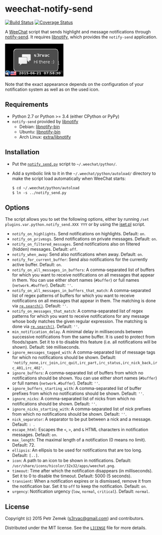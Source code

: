 weechat-notify-send
===================

[![Build Status](https://travis-ci.org/s3rvac/weechat-notify-send.svg?branch=master)](https://travis-ci.org/s3rvac/weechat-notify-send)
[![Coverage Status](https://coveralls.io/repos/github/s3rvac/weechat-notify-send/badge.svg?branch=master)](https://coveralls.io/github/s3rvac/weechat-notify-send?branch=master)

A [WeeChat](https://weechat.org/) script that sends highlight and message
notifications through
[notify-send](http://manpages.ubuntu.com/manpages/vivid/man1/notify-send.1.html).
It requires [libnotify](https://developer.gnome.org/libnotify/), which provides
the `notify-send` application.

![Screenshot](screenshot.png "A sample screenshot.")

Note that the exact appearance depends on the configuration of your
notification system as well as on the used icon.

Requirements
------------

* Python 2.7 or Python >= 3.4 (either CPython or PyPy)
* `notify-send` provided by [libnotify](https://developer.gnome.org/libnotify/)
    * Debian: [libnotify-bin](https://packages.debian.org/stretch/libnotify-bin)
    * Ubuntu: [libnotify-bin](https://packages.ubuntu.com/bionic/libnotify-bin)
    * Arch Linux: [extra/libnotify](https://www.archlinux.org/packages/extra/x86_64/libnotify/)

Installation
------------

* Put the
  [`notify_send.py`](https://raw.githubusercontent.com/s3rvac/weechat-notify-send/master/notify_send.py)
  script to `~/.weechat/python/`.
* Add a symbolic link to it in the `~/.weechat/python/autoload/` directory
  to make the script load automatically when WeeChat starts:

    ```
    $ cd ~/.weechat/python/autoload
    $ ln -s ../notify_send.py
    ```

Options
-------

The script allows you to set the following options, either by running `/set
plugins.var.python.notify_send.XXX YYY` or by using the
[iset.pl](https://weechat.org/scripts/source/iset.pl.html/) script.

* `notify_on_highlights`. Send notifications on highlights. Default: `on`.
* `notify_on_privmsgs`. Send notifications on private messages. Default: `on`.
* `notify_on_filtered_messages`. Send notifications also on filtered (hidden)
  messages. Default: `off`.
* `notify_when_away`: Send also notifications when away. Default: `on`.
* `notify_for_current_buffer`: Send also notifications for the currently active
  buffer. Default: `on`.
* `notify_on_all_messages_in_buffers`: A comma-separated list of buffers for
  which you want to receive notifications on all messages that appear in them.
  You can use either short names (`#buffer`) or full names (`network.#buffer`).
  Default: `''`.
* `notify_on_all_messages_in_buffers_that_match`: A comma-separated list of
  regex patterns of buffers for which you want to receive notifications on all
  messages that appear in them. The matching is done via
  [`re.search()`](https://docs.python.org/3/library/re.html#re.search).
  Default: `''`.
* `notify_on_messages_that_match`: A comma-separated list of regex patterns for
  which you want to receive notifications for any message whose body matches
  the given regular expression. The matching is done via
  [`re.search()`](https://docs.python.org/3/library/re.html#re.search).
  Default: `''`.
* `min_notification_delay`. A minimal delay in milliseconds between successive
  notifications from the same buffer. It is used to protect from floods/spam.
  Set it to `0` to disable this feature (i.e. all notifications will be shown).
  Default: `500` milliseconds.
* `ignore_messages_tagged_with`: A comma-separated list of message tags for
  which no notifications should be shown. Default:
  `'notify_none,irc_join,irc_quit,irc_part,irc_status,irc_nick_back,irc_401,irc_402'`.
* `ignore_buffers`: A comma-separated list of buffers from which no
  notifications should be shown. You can use either short names (`#buffer`) or
  full names (`network.#buffer`). Default: `''`.
* `ignore_buffers_starting_with`: A comma-separated list of buffer prefixes
  from which no notifications should be shown. Default: `''`.
* `ignore_nicks`: A comma-separated list of nicks from which no notifications
  should be shown. Default: `''`.
* `ignore_nicks_starting_with`: A comma-separated list of nick prefixes from
  which no notifications should be shown. Default: `''`.
* `nick_separator`: A separator to be put between a nick and a message.
  Default: `: `.
* `escape_html`: Escapes the `<`, `>`, and `&` HTML
  characters in notification messages. Default: `on`.
* `max_length`: The maximal length of a notification (0 means no limit).
  Default: 72.
* `ellipsis`: An ellipsis to be used for notifications that are too long.
  Default: `[..]`.
* `icon`: A path to an icon to be shown in notifications. Default:
  `/usr/share/icons/hicolor/32x32/apps/weechat.png`.
* `timeout`: Time after which the notification disappears (in milliseconds).
  Set it to 0 to disable the timeout. Default: 5000 (5 seconds).
* `transient`: When a notification expires or is dismissed, remove it from the
  notification bar. Set it to `off` to keep the notification. Default: `on`.
* `urgency`: Notification urgency (`low`, `normal`, `critical`). Default:
  `normal`.

License
-------

Copyright (c) 2015 Petr Zemek (s3rvac@gmail.com) and contributors.

Distributed under the MIT license. See the
[`LICENSE`](https://github.com/s3rvac/weechat-notify-send/blob/master/LICENSE)
file for more details.
